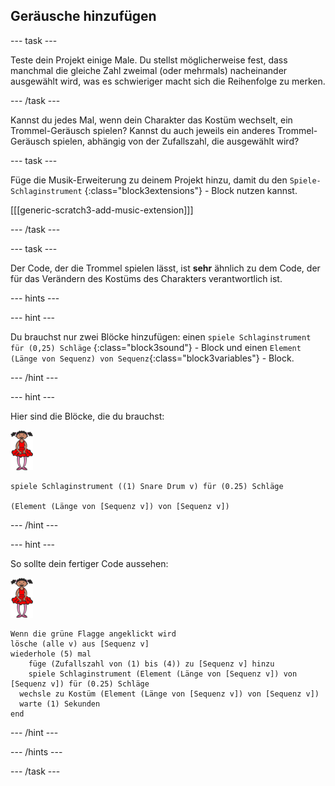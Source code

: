 ## Geräusche hinzufügen

\--- task \---

Teste dein Projekt einige Male. Du stellst möglicherweise fest, dass manchmal die gleiche Zahl zweimal (oder mehrmals) nacheinander ausgewählt wird, was es schwieriger macht sich die Reihenfolge zu merken.

\--- /task \---

Kannst du jedes Mal, wenn dein Charakter das Kostüm wechselt, ein Trommel-Geräusch spielen? Kannst du auch jeweils ein anderes Trommel-Geräusch spielen, abhängig von der Zufallszahl, die ausgewählt wird?

\--- task \---

Füge die Musik-Erweiterung zu deinem Projekt hinzu, damit du den `Spiele-Schlaginstrument` {:class="block3extensions"} - Block nutzen kannst.

[[[generic-scratch3-add-music-extension]]]

\--- /task \---

\--- task \---

Der Code, der die Trommel spielen lässt, ist **sehr** ähnlich zu dem Code, der für das Verändern des Kostüms des Charakters verantwortlich ist.

\--- hints \---

\--- hint \---

Du brauchst nur zwei Blöcke hinzufügen: einen `spiele Schlaginstrument für (0,25) Schläge` {:class="block3sound"} - Block und einen `Element (Länge von Sequenz) von Sequenz`{:class="block3variables"} - Block.

\--- /hint \---

\--- hint \---

Hier sind die Blöcke, die du brauchst:

![Ballerina](images/ballerina.png)

```blocks3
spiele Schlaginstrument ((1) Snare Drum v) für (0.25) Schläge

(Element (Länge von [Sequenz v]) von [Sequenz v])
```

\--- /hint \---

\--- hint \---

So sollte dein fertiger Code aussehen:

![Ballerina](images/ballerina.png)

```blocks3
Wenn die grüne Flagge angeklickt wird
lösche (alle v) aus [Sequenz v]
wiederhole (5) mal 
    füge (Zufallszahl von (1) bis (4)) zu [Sequenz v] hinzu
    spiele Schlaginstrument (Element (Länge von [Sequenz v]) von [Sequenz v]) für (0.25) Schläge
  wechsle zu Kostüm (Element (Länge von [Sequenz v]) von [Sequenz v])
  warte (1) Sekunden
end
```

\--- /hint \---

\--- /hints \---

\--- /task \---